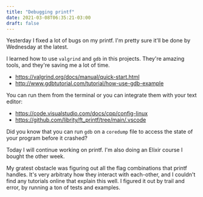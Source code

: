 ```yaml
---
title: "Debugging printf"
date: 2021-03-08T06:35:21-03:00
draft: false
---
```


Yesterday I fixed a lot of bugs on my printf.
I'm pretty sure it'll be done by Wednesday at the latest.

I learned how to use `valgrind` and `gdb` in this projects.
They're amazing tools, and they're saving me a lot of time.

- https://valgrind.org/docs/manual/quick-start.html
- http://www.gdbtutorial.com/tutorial/how-use-gdb-example

You can run them from the terminal or you can integrate them with your text editor:

- https://code.visualstudio.com/docs/cpp/config-linux
- https://github.com/librity/ft_printf/tree/main/.vscode

Did you know that you can run `gdb` on a `coredump` file to access the state
of your program before it crashed?

Today I will continue working on printf.
I'm also doing an Elixir course I bought the other week.

My gratest obstacle was figuring out all the flag combinations that printf handles.
It's very arbitraty how they interact with each-other, and I couldn't find any
tutorials online that explain this well.
I figured it out by trail and error, by running a ton of tests and examples.
